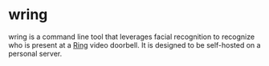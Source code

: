 # wring
wring is a command line tool that leverages facial recognition to recognize who is present at a [Ring](https://ring.com/) video doorbell. It is designed to be self-hosted on a personal server.

